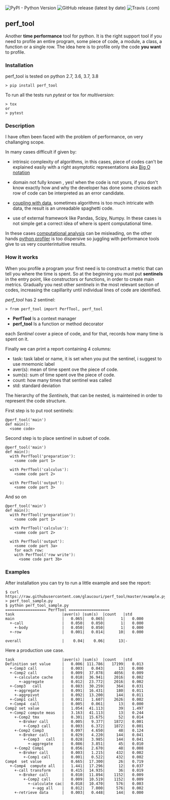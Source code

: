 ![PyPI - Python Version](https://img.shields.io/pypi/pyversions/perf_tool)
![GitHub release (latest by date)](https://img.shields.io/github/v/release/glaucouri/perf_tool)
![Travis (.com)](https://img.shields.io/travis/com/glaucouri/perf_tool)


## perf_tool
Another **time performance** tool for python.
It is the right support tool if you need to profile an entire program, some piece of code, 
a module, a class, a function or a single row. The idea here is to profile only the code **you want** to profile.

### Installation

perf_tool is tested on python 2.7, 3.6, 3.7, 3.8 

```
> pip install perf_tool
```

To run all the tests run *pytest* or tox for *multiversion*:

```
> tox 
or
> pytest
```

### Description
I have often been faced with the problem of performance, on very challanging scope.

In many cases difficult if given by:

* intrinsic complexity of algorithms, in this cases, piece of codes can't be explained easily with a right asymptotic 
representations aka [Big O notation](https://en.wikipedia.org/wiki/Big_O_notation)

* domain not fully known , yes! when the code is not yours, if you don't know exactly how and why the developer has done 
some choices each row of code can be interpreted as an error candidate.
  
* [coupling with data](https://en.wikipedia.org/wiki/Coupling_(computer_programming)), sometimes algorithms is too much
intricate with data, the result is an unreadable spaghetti code.

* use of external framework like Pandas, Scipy, Numpy. In these cases is not simple get a correct idea of where is spent 
computational time.

In these cases [computational analysis](https://en.wikipedia.org/wiki/Computational_complexity) can be misleading,
on the other hands [python profiler](https://docs.python.org/3.7/library/profile.html) is too dispersive so juggling 
with performance tools give to us very counterintuitive results.

### How it works
When you profile a program your first need is to construct a metric that can tell you where the time is spent.
So at the beginning you must put **sentinels** in the entry point, like constructors or functions, in order to create 
main metrics. Gradually you nest other *sentinels* in the most relevant section of codes, increasing the capillarity 
until individual lines of code are identified.


*perf_tool* has 2 sentinel:

```
> from perf_tool import PerfTool, perf_tool
```

* **PerfTool** Is a context manager 
* **perf_tool** Is a function or method decorator

each *Sentinel* cover a piece of code, and for that, records how many time is spent on it. 

Finally we can print a report containing 4 columns:

* task: task label or name, it is set when you put the sentinel, i suggest to use mnemonic label
* aver(s): mean of time spent ove the piece of code.
* sum(s): sum of time spent ove the piece of code.
* count: how many times that sentinel was called
* std: standard deviation

The hierarchy of the *Sentinels*, that can be nested, is mainteined in order to represent the code structure. 


First step is to put root sentinels: 

```
@perf_tool('main')
def main():
  <some code>
```

Second step is to place sentinel in subset of code.

```
@perf_tool('main')
def main():
  with PerfTool('preparation'):
    <some code part 1>

  with PerfTool('calculus'):
    <some code part 2>

  with PerfTool('output'):
    <some code part 3>
```

And so on

```
@perf_tool('main')
def main():
  with PerfTool('preparation'):
    <some code part 1>

  with PerfTool('calculus'):
    <some code part 2>

  with PerfTool('output'):
    <some code part 3a>
    for each row:
    with PerfTool('row write'):
      <some code part 3b>
```


### Examples
After installation you can try to run a little example and see the report:

```
$ curl https://raw.githubusercontent.com/glaucouri/perf_tool/master/example.py > perf_tool_sample.py
$ python perf_tool_sample.py 
================== PerfTool ==================
task                     |aver(s) |sum(s)  |count   |std     
main                     |   0.065|   0.065|       1|   0.000
  +-call                 |   0.050|   0.050|       1|   0.000
    +-body               |   0.050|   0.050|       1|   0.000
  +-row                  |   0.001|   0.014|      10|   0.000

overall                  |    0.04|    0.06|      13|-       
```

Here a production use case.

```
task                     |aver(s) |sum(s)  |count   |std     
Definition set value     |   0.006| 111.786|   17199|   0.013
  +-Comp3 call           |   0.003|   0.043|      13|   0.000
  +-Comp2 call           |   0.009|  37.078|    4056|   0.009
    +-calculate cache    |   0.018|  36.941|    2016|   0.002
      +-aggregate        |   0.012|  23.772|    2016|   0.002
  +-Comp3   call         |   0.083|  30.259|     364|   0.031
    +-aggregate          |   0.091|  16.431|     180|   0.011
    +-agg+pivot          |   0.092|  13.200|     144|   0.011
  +-Comp1 call           |   0.001|   1.607|    2626|   0.002
  +-Comp4  call          |   0.005|   0.061|      13|   0.000
Comp2 set value          |   1.054|  41.113|      39|   1.497
  +-Comp2 compute meas   |   3.163|  41.113|      13|   0.244
    +-Comp2 tmx          |   0.301|  15.675|      52|   0.014
      +-Broker call      |   0.005|   9.377|    1872|   0.001
        +-Comp3 call     |   0.003|   6.372|    1872|   0.001
    +-Comp2 Comp3        |   0.097|   4.650|      48|   0.124
      +-Broker call      |   0.029|   4.220|     144|   0.041
        +-Comp3   call   |   0.028|   3.985|     144|   0.041
          +-aggregate    |   0.086|   3.851|      45|   0.010
    +-Comp2 Comp1        |   0.056|   2.670|      48|   0.008
      +-Broker call      |   0.003|   1.215|     432|   0.002
        +-Comp1 call     |   0.001|   0.522|     432|   0.002
Comp4  set value         |   0.665|  17.300|      26|   0.719
  +-Comp4  compute all   |   1.441|  17.296|      12|   0.037
    +-call transform     |   0.415|  14.935|      36|   0.019
      +-Broker call      |   0.010|  11.894|    1152|   0.009
        +-Comp2 call     |   0.009|  10.519|    1152|   0.009
          +-calculate cac|   0.018|  10.470|     576|   0.003
            +-agg all    |   0.012|   7.000|     576|   0.002
    +-retrieve data      |   0.003|   0.448|     144|   0.000
```


